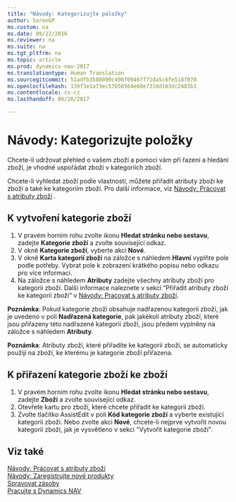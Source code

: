 ```yaml
---
title: "Návody: Kategorizujte položky"
author: SorenGP
ms.custom: na
ms.date: 09/22/2016
ms.reviewer: na
ms.suite: na
ms.tgt_pltfrm: na
ms.topic: article
ms.prod: dynamics-nav-2017
ms.translationtype: Human Translation
ms.sourcegitcommit: 51adfb3588099c496f0946ff71da5c6fe518f070
ms.openlocfilehash: 139f3e1a73ec57b56564e68e7318d163dc2483b1
ms.contentlocale: cs-cz
ms.lasthandoff: 06/26/2017

---
```


# <a name="how-to-categorize-items"></a>Návody: Kategorizujte položky
Chcete-li udržovat přehled o vašem zboží a pomoci vám při řazení a hledání zboží, je vhodné uspořádat zboží v kategoriích zboží.

Chcete-li vyhledat zboží podle vlastností, můžete přiřadit atributy zboží ke zboží a také ke kategoriím zboží. Pro další informace, viz [Návody: Prácovat s atributy zboží](inventory-how-work-item-attributes.md) .

## <a name="to-create-an-item-category"></a>K vytvoření kategorie zboží
1. V pravém horním rohu zvolte ikonu **Hledat stránku nebo sestavu**, zadejte **Kategorie zboží** a zvolte související odkaz.
2. V okně **Kategorie zboží**, vyberte akci **Nové**.
3. V okně **Karta kategorií zboží** na záložce s náhledem **Hlavní** vyplňte pole podle potřeby. Vybrat pole k zobrazení krátkého popisu nebo odkazu pro více informací.
4. Na záložce s náhledem **Atributy** zadejte všechny atributy zboží pro kategorii zboží. Další informace naleznete v sekci “Přiřadit atributy zboží ke kategorii zboží“ v [Návody: Pracovat s atributy zboží](inventory-how-work-item-attributes.md).

**Poznámka**: Pokud kategorie zboží obsahuje nadřazenou kategorii zboží, jak je uvedeno v poli **Nadřazená kategorie**, pak jakékoli atributy zboží, které jsou přiřazeny této nadřazené kategorii zboží, jsou předem vyplněny na záložce s náhledem **Atributy**.

**Poznámka**: Atributy zboží, které přiřadíte ke kategorii zboží, se automaticky použijí na zboží, ke kterému je kategorie zboží přiřazena.

## <a name="to-assign-an-item-category-to-an-item"></a>K přiřazení kategorie zboží ke zboží
1. V pravém horním rohu zvolte ikonu **Hledat stránku nebo sestavu**, zadejte **Zboží** a zvolte související odkaz.
2. Otevřete kartu pro zboží, které chcete přiřadit ke kategorii zboží.
3. Zvolte tlačítko AssistEdit v poli **Kód kategorie zboží** a vyberte existující kategorii zboží. Nebo zvolte akci **Nové**, chcete-li nejprve vytvořit novou kategorii zboží, jak je vysvětleno v sekci "Vytvořit kategorie zboží".

## <a name="see-also"></a>Viz také  
[Návody: Prácovat s atributy zboží](inventory-how-work-item-attributes.md)  
[Návody: Zaregistrujte nové produkty](inventory-how-register-new-products.md)  
[Spravovat zásoby](inventory-manage-inventory.md)  
[Pracujte s Dynamics NAV](ui-work-product.md)

